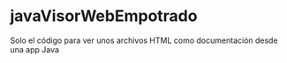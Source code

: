 # javaVisorWebEmpotrado
Solo el código para ver unos archivos HTML como documentación desde una app Java
